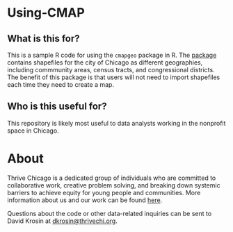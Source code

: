 # Using-CMAP

## What is this for?
This is a sample R code for using the ```cmapgeo``` package in R. The [package](https://github.com/CMAP-REPOS/cmapgeo) contains shapefiles for the city of Chicago as different geographies, including commmunity areas, census tracts, and congressional districts. The benefit of this package is that users will not need to import shapefiles each time they need to create a map.


## Who is this useful for?
This repository is likely most useful to data analysts working in the nonprofit space in Chicago. 

# About

Thrive Chicago is a dedicated group of individuals who are committed to collaborative work, creative problem solving, and breaking down systemic barriers to achieve equity for young people and communities. More information about us and our work can be found [here](https://thrivechi.org/).

Questions about the code or other data-related inquiries can be sent to David Krosin at dkrosin@thrivechi.org.

